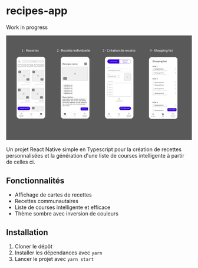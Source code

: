# recipes-app
Work in progress

![Maquette](maquette.jpg)

Un projet React Native simple en Typescript pour la création de recettes personnalisées et la génération d'une liste de courses intelligente à partir de celles ci.

## Fonctionnalités
- Affichage de cartes de recettes
- Recettes communautaires
- Liste de courses intelligente et efficace
- Thème sombre avec inversion de couleurs

## Installation
1. Cloner le dépôt
2. Installer les dépendances avec `yarn`
3. Lancer le projet avec `yarn start`

